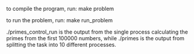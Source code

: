 to compile the program, run:
make problem

to run the problem, run:
make run_problem

./primes_control_run is the output from the single process calculating the primes from the first 100000 numbers, while ./primes is the output from splitting the task into 10 different processes. 